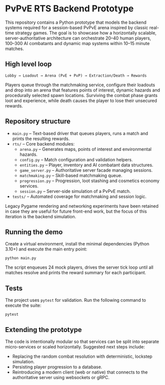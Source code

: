 # PvPvE RTS Backend Prototype

This repository contains a Python prototype that models the backend
systems required for a session-based PvPvE arena inspired by classic
real-time strategy games.  The goal is to showcase how a horizontally
scalable, server-authoritative architecture can orchestrate 20–40 human
players, 100–300 AI combatants and dynamic map systems within 10–15
minute matches.

## High level loop

```
Lobby → Loadout → Arena (PvE + PvP) → Extraction/Death → Rewards
```

Players queue through the matchmaking service, configure their loadouts
and drop into an arena that features points of interest, dynamic hazards
and procedurally selected spawn locations.  Surviving the combat phase
grants loot and experience, while death causes the player to lose their
unsecured rewards.

## Repository structure

- `main.py` – Text-based driver that queues players, runs a match and
  prints the resulting rewards.
- `rts/` – Core backend modules:
  - `arena.py` – Generates maps, points of interest and environmental
    hazards.
  - `config.py` – Match configuration and validation helpers.
  - `entities.py` – Player, inventory and AI combatant data structures.
  - `game_server.py` – Authoritative server facade managing sessions.
  - `matchmaking.py` – Skill-based matchmaking queue.
  - `progression.py` – Progression, loot stashing and cosmetics economy
    services.
  - `session.py` – Server-side simulation of a PvPvE match.
- `tests/` – Automated coverage for matchmaking and session logic.

Legacy Pygame rendering and networking experiments have been retained in
case they are useful for future front-end work, but the focus of this
iteration is the backend simulation.

## Running the demo

Create a virtual environment, install the minimal dependencies (Python
3.10+) and execute the main entry point:

```
python main.py
```

The script enqueues 24 mock players, drives the server tick loop until
all matches resolve and prints the reward summary for each participant.

## Tests

The project uses `pytest` for validation.  Run the following command to
execute the suite:

```
pytest
```

## Extending the prototype

The code is intentionally modular so that services can be split into
separate micro-services or scaled horizontally.  Suggested next steps
include:

- Replacing the random combat resolution with deterministic, lockstep
  simulation.
- Persisting player progression to a database.
- Reintroducing a modern client (web or native) that connects to the
  authoritative server using websockets or gRPC.
